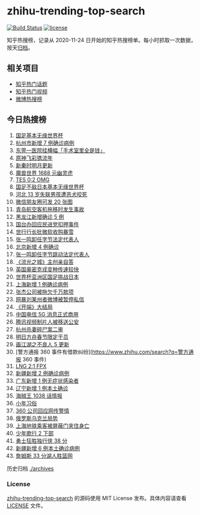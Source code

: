 # zhihu-trending-top-search

[![Build Status](https://github.com/justjavac/zhihu-trending-top-search/workflows/ci/badge.svg?branch=main)](https://github.com/justjavac/zhihu-trending-top-search/actions)
[![license](https://img.shields.io/github/license/justjavac/zhihu-trending-top-search)](https://github.com/justjavac/zhihu-trending-top-search/blob/main/LICENSE)

知乎热搜榜，记录从 2020-11-24 日开始的知乎热搜榜单。每小时抓取一次数据，按天[归档](./archives)。

## 相关项目

- [知乎热门话题](https://github.com/justjavac/zhihu-trending-hot-questions)
- [知乎热门视频](https://github.com/justjavac/zhihu-trending-hot-video)
- [微博热搜榜](https://github.com/justjavac/weibo-trending-hot-search)

## 今日热搜榜

<!-- BEGIN -->
<!-- 最后更新时间 Thu Jan 27 2022 23:13:25 GMT+0800 (China Standard Time) -->

1. [国足基本无缘世界杯](https://www.zhihu.com/search?q=国足)
1. [杭州市新增 7 例确诊病例](https://www.zhihu.com/search?q=杭州疫情)
1. [东莞一医院挂横幅「手术室里全是钱」](https://www.zhihu.com/search?q=康华医院)
1. [原神飞彩镌流年](https://www.zhihu.com/search?q=原神)
1. [新秦时明月更新](https://www.zhihu.com/search?q=新秦时明月)
1. [魔兽世界 1688 元幽灵虎](https://www.zhihu.com/search?q=魔兽世界)
1. [TES 0:2 OMG](https://www.zhihu.com/search?q=tes)
1. [国足不敌日本基本无缘世界杯](https://www.zhihu.com/search?q=国足不敌日本)
1. [河北 13 岁失联男孩遭恶犬咬死](https://www.zhihu.com/search?q=河北失联男孩)
1. [微信朋友圈可发 20 张图](https://www.zhihu.com/search?q=微信新功能)
1. [青岛航空客机拖移时发生事故](https://www.zhihu.com/search?q=青岛航空)
1. [黑龙江新增确诊 5 例](https://www.zhihu.com/search?q=黑龙江疫情)
1. [国台办回应民进党扣押事件](https://www.zhihu.com/search?q=国台办)
1. [世行行长批微软收购暴雪](https://www.zhihu.com/search?q=微软暴雪)
1. [张一鸣卸任字节法定代表人](https://www.zhihu.com/search?q=张一鸣卸任)
1. [北京新增 4 例确诊](https://www.zhihu.com/search?q=北京新增)
1. [张一鸣卸任字节跳动法定代表人](https://www.zhihu.com/search?q=张一鸣)
1. [《流光之城》主创亲自答](https://www.zhihu.com/search?q=流光之城)
1. [英国奥密克戎变种传速较快](https://www.zhihu.com/search?q=英国奥密克戎变种)
1. [世界杯亚洲区国足挑战日本](https://www.zhihu.com/search?q=国足挑战日本)
1. [上海新增 1 例确诊病例](https://www.zhihu.com/search?q=上海疫情)
1. [张杰公司被拖欠千万款项](https://www.zhihu.com/search?q=张杰公司)
1. [网暴刘某州者微博被暂停私信](https://www.zhihu.com/search?q=网暴寻亲男孩)
1. [《开端》大结局](https://www.zhihu.com/search?q=开端大结局)
1. [中国电信 5G 消息正式商用](https://www.zhihu.com/search?q=中国电信5g)
1. [腾讯视频制片人被移送公安](https://www.zhihu.com/search?q=腾讯视频制片人)
1. [杭州杀妻碎尸案二审](https://www.zhihu.com/search?q=杭州杀妻碎尸案)
1. [明日方舟春节限定干员](https://www.zhihu.com/search?q=明日方舟)
1. [画江湖之不良人 5 更新](https://www.zhihu.com/search?q=画江湖)
1. [警方通报 360 事件有借款纠纷](https://www.zhihu.com/search?q=警方通报 360 事件)
1. [LNG 2:1 FPX](https://www.zhihu.com/search?q=lng)
1. [新疆新增 2 例确诊病例](https://www.zhihu.com/search?q=新疆疫情)
1. [广东新增 1 例无症状感染者](https://www.zhihu.com/search?q=广东新增)
1. [辽宁新增 1 例本土确诊](https://www.zhihu.com/search?q=辽宁新增)
1. [海贼王 1038 话情报](https://www.zhihu.com/search?q=海贼王)
1. [小年习俗](https://www.zhihu.com/search?q=小年)
1. [360 公司回应网传警情](https://www.zhihu.com/search?q=360)
1. [俄罗斯乌克兰局势](https://www.zhihu.com/search?q=俄罗斯乌克兰)
1. [上海地铁乘客被屏蔽门夹住身亡](https://www.zhihu.com/search?q=上海地铁)
1. [少年歌行 2 下部](https://www.zhihu.com/search?q=少年歌行)
1. [勇士狂胜独行侠 38 分](https://www.zhihu.com/search?q=勇士)
1. [新疆新增 6 例本土确诊病例](https://www.zhihu.com/search?q=新疆疫情)
1. [詹姆斯 33 分湖人胜篮网](https://www.zhihu.com/search?q=湖人)

<!-- END -->

历史归档 [./archives](./archives)

### License

[zhihu-trending-top-search](https://github.com/justjavac/zhihu-trending-top-search)
的源码使用 MIT License 发布。具体内容请查看 [LICENSE](./LICENSE) 文件。
